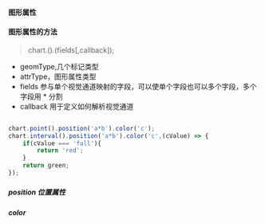 #### 图形属性

#### 图形属性的方法

> chart.<geomType>().<attrType>(fields\[,callback]);

* geomType,几个标记类型
* attrType，图形属性类型
* fields 参与单个视觉通道映射的字段，可以使单个字段也可以多个字段，多个字段用 * 分割
* callback 用于定义如何解析视觉通道

```javascript

chart.point().position('a*b').color('c');
chart.interval().position('a*b').color('c',(cValue) => {
    if(cValue === 'fall'){
        return 'red';
    }
    return green;
});
```

##### position 位置属性

##### color


